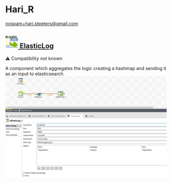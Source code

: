 # Hari_R
  <nospam+hari.stpeters@gmail.com>

## <a href='./components/ElasticLog/readme.md'><img src='./components/ElasticLog/logo.jpg' width='40' height='40'> ElasticLog</a>
 :warning: Compatibility not known

A component which aggregates the logic creating a hashmap and sending it as an input to elasticsearch. 
<img src='./components/ElasticLog/sample.jpg'>
